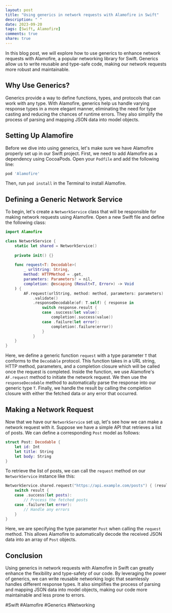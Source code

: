 ```yaml
---
layout: post
title: "Using generics in network requests with Alamofire in Swift"
description: " "
date: 2023-09-20
tags: [Swift, Alamofire]
comments: true
share: true
---
```


In this blog post, we will explore how to use generics to enhance network requests with Alamofire, a popular networking library for Swift. Generics allow us to write reusable and type-safe code, making our network requests more robust and maintainable.

## Why Use Generics?

Generics provide a way to define functions, types, and protocols that can work with any type. With Alamofire, generics help us handle varying response types in a more elegant manner, eliminating the need for type casting and reducing the chances of runtime errors. They also simplify the process of parsing and mapping JSON data into model objects.

## Setting Up Alamofire

Before we dive into using generics, let's make sure we have Alamofire properly set up in our Swift project. First, we need to add Alamofire as a dependency using CocoaPods. Open your `Podfile` and add the following line:

```ruby
pod 'Alamofire'
```

Then, run `pod install` in the Terminal to install Alamofire.

## Defining a Generic Network Service

To begin, let's create a `NetworkService` class that will be responsible for making network requests using Alamofire. Open a new Swift file and define the following class:

```swift
import Alamofire

class NetworkService {
    static let shared = NetworkService()
    
    private init() {}
    
    func request<T: Decodable>(
        _ urlString: String,
        method: HTTPMethod = .get,
        parameters: Parameters? = nil,
        completion: @escaping (Result<T, Error>) -> Void
    ) {
        AF.request(urlString, method: method, parameters: parameters)
            .validate()
            .responseDecodable(of: T.self) { response in
                switch response.result {
                case .success(let value):
                    completion(.success(value))
                case .failure(let error):
                    completion(.failure(error))
                }
            }
    }
}
```

Here, we define a generic function `request` with a type parameter `T` that conforms to the `Decodable` protocol. This function takes in a URL string, HTTP method, parameters, and a completion closure which will be called once the request is completed. Inside the function, we use Alamofire's `AF.request` method to initiate the network request. We then use the `responseDecodable` method to automatically parse the response into our generic type `T`. Finally, we handle the result by calling the completion closure with either the fetched data or any error that occurred.

## Making a Network Request

Now that we have our `NetworkService` set up, let's see how we can make a network request with it. Suppose we have a simple API that retrieves a list of posts. We can define a corresponding `Post` model as follows:

```swift
struct Post: Decodable {
    let id: Int
    let title: String
    let body: String
}
```

To retrieve the list of posts, we can call the `request` method on our `NetworkService` instance like this:

```swift
NetworkService.shared.request("https://api.example.com/posts") { (result: Result<[Post], Error>) in
    switch result {
    case .success(let posts):
        // Process the fetched posts
    case .failure(let error):
        // Handle any errors
    }
}
```

Here, we are specifying the type parameter `Post` when calling the `request` method. This allows Alamofire to automatically decode the received JSON data into an array of `Post` objects.

## Conclusion

Using generics in network requests with Alamofire in Swift can greatly enhance the flexibility and type-safety of our code. By leveraging the power of generics, we can write reusable networking logic that seamlessly handles different response types. It also simplifies the process of parsing and mapping JSON data into model objects, making our code more maintainable and less prone to errors.

#Swift #Alamofire #Generics #Networking